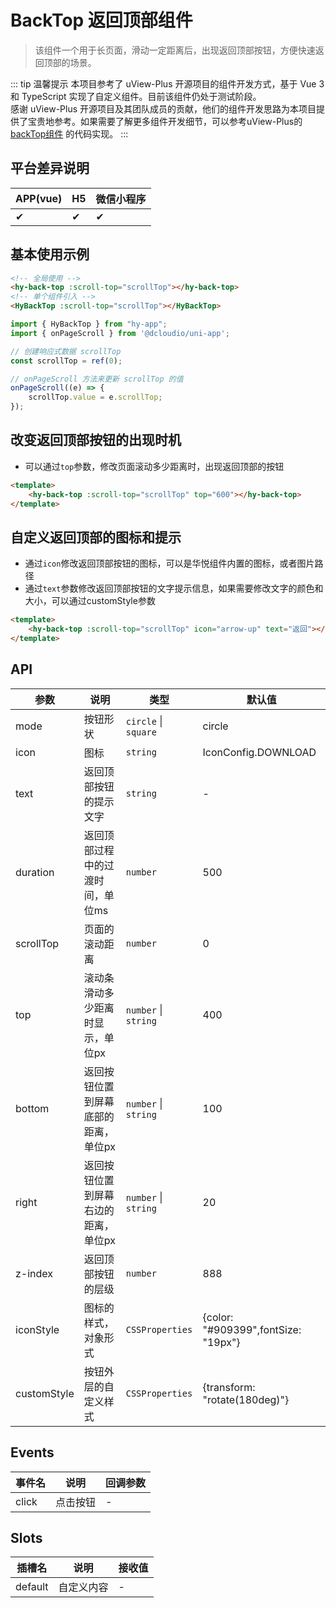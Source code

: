 # BackTop 返回顶部组件
> 该组件一个用于长页面，滑动一定距离后，出现返回顶部按钮，方便快速返回顶部的场景。

::: tip 温馨提示
本项目参考了 uView-Plus 开源项目的组件开发方式，基于 Vue 3 和 TypeScript 实现了自定义组件。目前该组件仍处于测试阶段。<br>
感谢 uView-Plus 开源项目及其团队成员的贡献，他们的组件开发思路为本项目提供了宝贵地参考。如果需要了解更多组件开发细节，可以参考uView-Plus的 [backTop组件](https://uiadmin.net/uview-plus/components/backTop.html) 的代码实现。
:::

## 平台差异说明

| APP(vue) | H5 | 微信小程序 |
|----------|----|-------|
| ✔        | ✔  | ✔     |

## 基本使用示例

```html
<!-- 全局使用 -->
<hy-back-top :scroll-top="scrollTop"></hy-back-top>
<!-- 单个组件引入 -->
<HyBackTop :scroll-top="scrollTop"></HyBackTop>
```
```ts
import { HyBackTop } from "hy-app";
import { onPageScroll } from '@dcloudio/uni-app';

// 创建响应式数据 scrollTop  
const scrollTop = ref(0);

// onPageScroll 方法来更新 scrollTop 的值  
onPageScroll((e) => {
    scrollTop.value = e.scrollTop;
});
```

## 改变返回顶部按钮的出现时机
- 可以通过`top`参数，修改页面滚动多少距离时，出现返回顶部的按钮
```html
<template>
    <hy-back-top :scroll-top="scrollTop" top="600"></hy-back-top>
</template>
```

## 自定义返回顶部的图标和提示
- 通过`icon`修改返回顶部按钮的图标，可以是华悦组件内置的图标，或者图片路径
- 通过`text`参数修改返回顶部按钮的文字提示信息，如果需要修改文字的颜色和大小，可以通过customStyle参数
```html
<template>
    <hy-back-top :scroll-top="scrollTop" icon="arrow-up" text="返回"></hy-back-top>
</template>
```

## API

| 参数          | 说明                  | 类型                   | 默认值                                   |
|-------------|---------------------|----------------------|---------------------------------------|
| mode        | 按钮形状                | `circle` \| `square` | circle                                |
| icon        | 图标                  | `string`             | IconConfig.DOWNLOAD                   |
| text        | 返回顶部按钮的提示文字         | `string`             | -                                     |
| duration    | 返回顶部过程中的过渡时间，单位ms   | `number`             | 500                                   |
| scrollTop   | 页面的滚动距离             | `number`             | 0                                     |
| top         | 滚动条滑动多少距离时显示，单位px   | `number` \| `string` | 400                                   |
| bottom      | 返回按钮位置到屏幕底部的距离，单位px | `number` \| `string` | 100                                   |
| right       | 返回按钮位置到屏幕右边的距离，单位px | `number` \| `string` | 20                                    |
| z-index     | 返回顶部按钮的层级           | `number`             | 888                                   |
| iconStyle   | 图标的样式，对象形式          | `CSSProperties`      | \{color: "#909399",fontSize: "19px"\} |
| customStyle | 按钮外层的自定义样式          | `CSSProperties`      | \{transform: "rotate(180deg)"\}       |

## Events

| 事件名   | 说明   | 回调参数 |
|-------|------|------|
| click | 点击按钮 | -    |

## Slots

| 插槽名     | 说明    | 接收值 |
|---------|-------|-----|
| default | 自定义内容 | -   |


<demo-model url="pages/components/backTop/backTop"></demo-model>